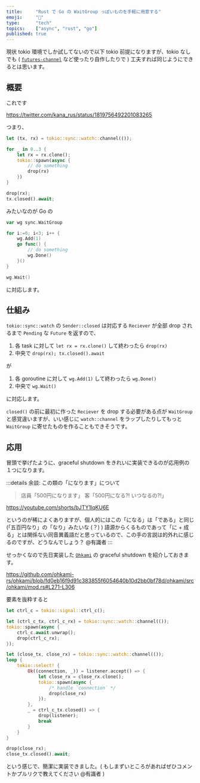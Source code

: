 ```yaml
---
title:     "Rust で Go の WaitGroup っぽいものを手軽に用意する"
emoji:     "📢"
type:      "tech"
topics:    ["async", "rust", "go"]
published: true
---
```


現状 tokio 環境でしか試してないので以下 tokio 前提になりますが、tokio なしでも ( [`futures-channel`](https://github.com/rust-lang/futures-rs/tree/master/futures-channel) など使ったり自作したりで ) 工夫すれば同じようにできるとは思います。


## 概要

これです

https://twitter.com/kana_rus/status/1819756492201083265

つまり、

```rust:channel.rs
let (tx, rx) = tokio::sync::watch::channel(());

for _ in 0..3 {
    let rx = rx.clone();
    tokio::spawn(async {
        // do something
        drop(rx)
    })
}

drop(rx);
tx.closed().await;
```

みたいなのが Go の

```go:waitgroup.go
var wg sync.WaitGroup

for i:=0; i<3; i++ {
    wg.Add(1)
    go func() {
        // do something
        wg.Done()
    }()
}

wg.Wait()
```

に対応します。


## 仕組み

`tokio::sync::watch` の `Sender::closed` は対応する `Reciever` が全部 drop されるまで `Pending` な `Future` を返すので、

1. 各 task に対して `let rx = rx.clone()` して終わったら `drop(rx)`
2. 中央で `drop(rx); tx.closed().await`

が

1. 各 goroutine に対して `wg.Add(1)` して終わったら `wg.Done()`
2. 中央で `wg.Wait()`

に対応します。

`closed()` の前に最初に作った `Reciever` を drop する必要がある点が `WaitGroup` と感覚違いますが、いい感じに `watch::channel` をラップしたりしてもっと `WaitGroup` に寄せたものを作ることもできそうです。


## 応用

冒頭で挙げたように、graceful shutdown をきれいに実装できるのが応用例の１つになります。

:::details 余談: この類の「になります」について
> 店員「500円になります」
> 客「500円になる?! いつなるの?!」

https://youtube.com/shorts/bJTY1lqKU6E

というのが稀によくありますが、個人的にはこの「になる」は「である」と同じ (「五百円なり」の「なり」みたいな (？) ) 語源からくるものであって「に + 成る」とは関係ない同音異義語だと思っているので、この手の言説は的外れに感じるのですが、どうなんでしょう？ @有識者
:::

せっかくなので先日実装した [`Ohkami`](https://github.com/ohkami-rs/ohkami) の graceful shutdown を紹介しておきます。

https://github.com/ohkami-rs/ohkami/blob/fd0eb16f9d91c383855f6054640b10d2bb0bf78d/ohkami/src/ohkami/mod.rs#L271-L306

要素を抜粋すると

```rust
let ctrl_c = tokio::signal::ctrl_c();

let (ctrl_c_tx, ctrl_c_rx) = tokio::sync::watch::channel(());
tokio::spawn(async {
    ctrl_c.await.unwrap();
    drop(ctrl_c_rx);
});

let (close_tx, close_rx) = tokio::sync::watch::channel(());
loop {
    tokio::select! {
        Ok((connection, _)) = listener.accept() => {
            let close_rx = close_rx.clone();
            tokio::spawn(async {
                /* handle `connection` */
                drop(close_rx)
            });
        },
        _ = ctrl_c_tx.closed() => {
            drop(listener);
            break
        }
    }
}

drop(close_rx);
close_tx.closed().await;
```

という感じで、簡潔に実装できました。( もしまずいところがあればぜひコメントかプルリクで教えてください @有識者 )